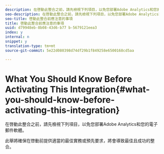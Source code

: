 ```yaml
---
description: 在啓動此整合之前，請先檢視下列項目，以免您部署Adobe Analytics和您的電子郵件軟體。
seo-description: 在啓動此整合之前，請先檢視下列項目，以免您部署Adobe Analytics和您的電子郵件軟體。
seo-title: 啓動此整合前應注意的事項
title: 啓動此整合前應注意的事項
uuid: d79948eb-8b08-43d6-b77 b-5679121eea3
index: y
internal: n
snippet: y
translation-type: tm+mt
source-git-commit: 5e22d080398d74df29b1f849258e6500168cd5aa

---
```



# What You Should Know Before Activating This Integration{#what-you-should-know-before-activating-this-integration}

在啓動此整合之前，請先檢視下列項目，以免您部署Adobe Analytics和您的電子郵件軟體。

此舉將確保在啓動前提供適當的最佳實務或預先要求，將會導致最佳且成功的整合。

